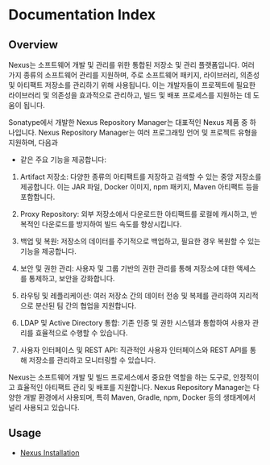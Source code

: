 # Documentation Index

## Overview

Nexus는 소프트웨어 개발 및 관리를 위한 통합된 저장소 및 관리 플랫폼입니다. 여러 가지 종류의 소프트웨어 관리를 지원하며, 주로 소프트웨어 패키지, 라이브러리, 의존성 및 아티팩트 저장소를 관리하기 위해 사용됩니다. 이는 개발자들이 프로젝트에 필요한 라이브러리 및 의존성을 효과적으로 관리하고, 빌드 및 배포 프로세스를 지원하는 데 도움이 됩니다.

Sonatype에서 개발한 Nexus Repository Manager는 대표적인 Nexus 제품 중 하나입니다. Nexus Repository Manager는 여러 프로그래밍 언어 및 프로젝트 유형을 지원하며, 다음과 

- 같은 주요 기능을 제공합니다:

1. Artifact 저장소: 다양한 종류의 아티팩트를 저장하고 검색할 수 있는 중앙 저장소를 제공합니다. 이는 JAR 파일, Docker 이미지, npm 패키지, Maven 아티팩트 등을 포함합니다.

2. Proxy Repository: 외부 저장소에서 다운로드한 아티팩트를 로컬에 캐시하고, 반복적인 다운로드를 방지하여 빌드 속도를 향상시킵니다.

3. 백업 및 복원: 저장소의 데이터를 주기적으로 백업하고, 필요한 경우 복원할 수 있는 기능을 제공합니다.

4. 보안 및 권한 관리: 사용자 및 그룹 기반의 권한 관리를 통해 저장소에 대한 액세스를 통제하고, 보안을 강화합니다.

5. 라우팅 및 레플리케이션: 여러 저장소 간의 데이터 전송 및 복제를 관리하여 지리적으로 분산된 팀 간의 협업을 지원합니다.

6. LDAP 및 Active Directory 통합: 기존 인증 및 권한 시스템과 통합하여 사용자 관리를 효율적으로 수행할 수 있습니다.

7. 사용자 인터페이스 및 REST API: 직관적인 사용자 인터페이스와 REST API를 통해 저장소를 관리하고 모니터링할 수 있습니다.

Nexus는 소프트웨어 개발 및 빌드 프로세스에서 중요한 역할을 하는 도구로, 안정적이고 효율적인 아티팩트 관리 및 배포를 지원합니다. Nexus Repository Manager는 다양한 개발 환경에서 사용되며, 특히 Maven, Gradle, npm, Docker 등의 생태계에서 널리 사용되고 있습니다.

## Usage
- [Nexus Installation](./installation.md)